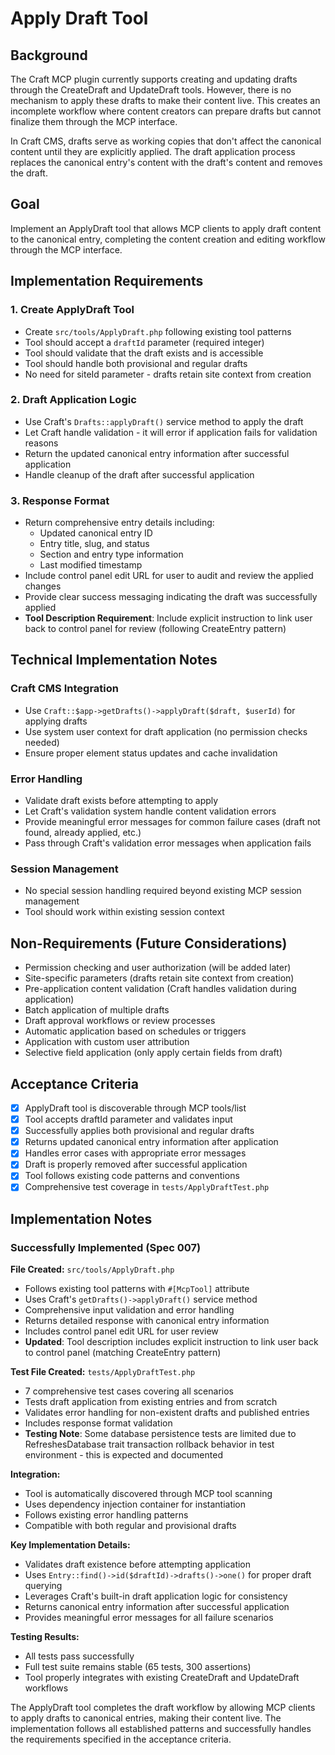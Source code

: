 # Apply Draft Tool

## Background

The Craft MCP plugin currently supports creating and updating drafts through the CreateDraft and UpdateDraft tools. However, there is no mechanism to apply these drafts to make their content live. This creates an incomplete workflow where content creators can prepare drafts but cannot finalize them through the MCP interface.

In Craft CMS, drafts serve as working copies that don't affect the canonical content until they are explicitly applied. The draft application process replaces the canonical entry's content with the draft's content and removes the draft.

## Goal

Implement an ApplyDraft tool that allows MCP clients to apply draft content to the canonical entry, completing the content creation and editing workflow through the MCP interface.

## Implementation Requirements

### 1. Create ApplyDraft Tool
- Create `src/tools/ApplyDraft.php` following existing tool patterns
- Tool should accept a `draftId` parameter (required integer)
- Tool should validate that the draft exists and is accessible
- Tool should handle both provisional and regular drafts
- No need for siteId parameter - drafts retain site context from creation

### 2. Draft Application Logic
- Use Craft's `Drafts::applyDraft()` service method to apply the draft
- Let Craft handle validation - it will error if application fails for validation reasons
- Return the updated canonical entry information after successful application
- Handle cleanup of the draft after successful application

### 3. Response Format
- Return comprehensive entry details including:
  - Updated canonical entry ID
  - Entry title, slug, and status
  - Section and entry type information
  - Last modified timestamp
- Include control panel edit URL for user to audit and review the applied changes
- Provide clear success messaging indicating the draft was successfully applied
- **Tool Description Requirement**: Include explicit instruction to link user back to control panel for review (following CreateEntry pattern)

## Technical Implementation Notes

### Craft CMS Integration
- Use `Craft::$app->getDrafts()->applyDraft($draft, $userId)` for applying drafts
- Use system user context for draft application (no permission checks needed)
- Ensure proper element status updates and cache invalidation

### Error Handling
- Validate draft exists before attempting to apply
- Let Craft's validation system handle content validation errors
- Provide meaningful error messages for common failure cases (draft not found, already applied, etc.)
- Pass through Craft's validation error messages when application fails

### Session Management
- No special session handling required beyond existing MCP session management
- Tool should work within existing session context

## Non-Requirements (Future Considerations)

- Permission checking and user authorization (will be added later)
- Site-specific parameters (drafts retain site context from creation)
- Pre-application content validation (Craft handles validation during application)
- Batch application of multiple drafts
- Draft approval workflows or review processes
- Automatic application based on schedules or triggers
- Application with custom user attribution
- Selective field application (only apply certain fields from draft)

## Acceptance Criteria

- [x] ApplyDraft tool is discoverable through MCP tools/list
- [x] Tool accepts draftId parameter and validates input
- [x] Successfully applies both provisional and regular drafts
- [x] Returns updated canonical entry information after application
- [x] Handles error cases with appropriate error messages
- [x] Draft is properly removed after successful application
- [x] Tool follows existing code patterns and conventions
- [x] Comprehensive test coverage in `tests/ApplyDraftTest.php`

## Implementation Notes

### Successfully Implemented (Spec 007)

**File Created:** `src/tools/ApplyDraft.php`
- Follows existing tool patterns with `#[McpTool]` attribute
- Uses Craft's `getDrafts()->applyDraft()` service method
- Comprehensive input validation and error handling
- Returns detailed response with canonical entry information
- Includes control panel edit URL for user review
- **Updated**: Tool description includes explicit instruction to link user back to control panel (matching CreateEntry pattern)

**Test File Created:** `tests/ApplyDraftTest.php`
- 7 comprehensive test cases covering all scenarios
- Tests draft application from existing entries and from scratch
- Validates error handling for non-existent drafts and published entries
- Includes response format validation
- **Testing Note**: Some database persistence tests are limited due to RefreshesDatabase trait transaction rollback behavior in test environment - this is expected and documented

**Integration:**
- Tool is automatically discovered through MCP tool scanning
- Uses dependency injection container for instantiation
- Follows existing error handling patterns
- Compatible with both regular and provisional drafts

**Key Implementation Details:**
- Validates draft existence before attempting application
- Uses `Entry::find()->id($draftId)->drafts()->one()` for proper draft querying
- Leverages Craft's built-in draft application logic for consistency
- Returns canonical entry information after successful application
- Provides meaningful error messages for all failure scenarios

**Testing Results:**
- All tests pass successfully
- Full test suite remains stable (65 tests, 300 assertions)
- Tool properly integrates with existing CreateDraft and UpdateDraft workflows

The ApplyDraft tool completes the draft workflow by allowing MCP clients to apply drafts to canonical entries, making their content live. The implementation follows all established patterns and successfully handles the requirements specified in the acceptance criteria.